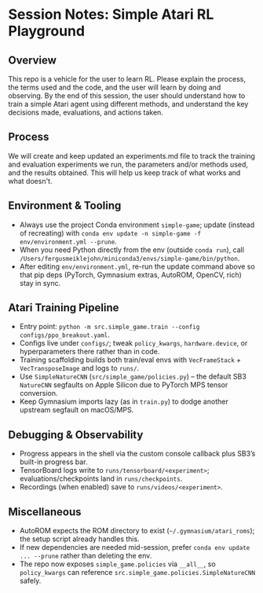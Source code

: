 # Session Notes: Simple Atari RL Playground

## Overview
This repo is a vehicle for the user to learn RL. Please explain the process, the terms used and the code, and the user will learn by doing and observing. By the end of this session, the user should understand how to train a simple Atari agent using different methods, and understand the key decisions made, evaluations, and actions taken.

## Process
We will create and keep updated an experiments.md file to track the training and evaluation experiments we run, the parameters and/or methods used, and the results obtained. This will help us keep track of what works and what doesn't.

## Environment & Tooling
- Always use the project Conda environment `simple-game`; update (instead of recreating) with `conda env update -n simple-game -f env/environment.yml --prune`.
- When you need Python directly from the env (outside `conda run`), call `/Users/fergusmeiklejohn/miniconda3/envs/simple-game/bin/python`.
- After editing `env/environment.yml`, re-run the update command above so that pip deps (PyTorch, Gymnasium extras, AutoROM, OpenCV, rich) stay in sync.

## Atari Training Pipeline
- Entry point: `python -m src.simple_game.train --config configs/ppo_breakout.yaml`.
- Configs live under `configs/`; tweak `policy_kwargs`, `hardware.device`, or hyperparameters there rather than in code.
- Training scaffolding builds both train/eval envs with `VecFrameStack` + `VecTransposeImage` and logs to `runs/`.
- Use `SimpleNatureCNN` (`src/simple_game/policies.py`) – the default SB3 `NatureCNN` segfaults on Apple Silicon due to PyTorch MPS tensor conversion.
- Keep Gymnasium imports lazy (as in `train.py`) to dodge another upstream segfault on macOS/MPS.

## Debugging & Observability
- Progress appears in the shell via the custom console callback plus SB3’s built-in progress bar.
- TensorBoard logs write to `runs/tensorboard/<experiment>`; evaluations/checkpoints land in `runs/checkpoints`.
- Recordings (when enabled) save to `runs/videos/<experiment>`.

## Miscellaneous
- AutoROM expects the ROM directory to exist (`~/.gymnasium/atari_roms`); the setup script already handles this.
- If new dependencies are needed mid-session, prefer `conda env update ... --prune` rather than deleting the env.
- The repo now exposes `simple_game.policies` via `__all__`, so `policy_kwargs` can reference `src.simple_game.policies.SimpleNatureCNN` safely.
